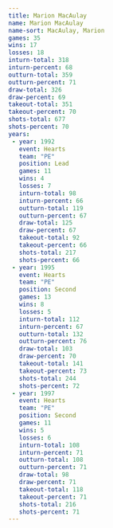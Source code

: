 ```yaml
---
title: Marion MacAulay
name: Marion MacAulay
name-sort: MacAulay, Marion
games: 35
wins: 17
losses: 18
inturn-total: 318
inturn-percent: 68
outturn-total: 359
outturn-percent: 71
draw-total: 326
draw-percent: 69
takeout-total: 351
takeout-percent: 70
shots-total: 677
shots-percent: 70
years:
 - year: 1992
   event: Hearts
   team: "PE"
   position: Lead
   games: 11
   wins: 4
   losses: 7
   inturn-total: 98
   inturn-percent: 66
   outturn-total: 119
   outturn-percent: 67
   draw-total: 125
   draw-percent: 67
   takeout-total: 92
   takeout-percent: 66
   shots-total: 217
   shots-percent: 66
 - year: 1995
   event: Hearts
   team: "PE"
   position: Second
   games: 13
   wins: 8
   losses: 5
   inturn-total: 112
   inturn-percent: 67
   outturn-total: 132
   outturn-percent: 76
   draw-total: 103
   draw-percent: 70
   takeout-total: 141
   takeout-percent: 73
   shots-total: 244
   shots-percent: 72
 - year: 1997
   event: Hearts
   team: "PE"
   position: Second
   games: 11
   wins: 5
   losses: 6
   inturn-total: 108
   inturn-percent: 71
   outturn-total: 108
   outturn-percent: 71
   draw-total: 98
   draw-percent: 71
   takeout-total: 118
   takeout-percent: 71
   shots-total: 216
   shots-percent: 71
---
```

